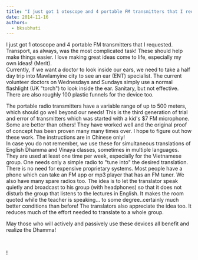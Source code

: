 ```yaml
---
title: "I just got 1 otoscope and 4 portable FM transmitters that I requested. Transport, as always, was the..."
date: 2014-11-16
authors: 
  - bksubhuti
---
```


I just got 1 otoscope and 4 portable FM transmitters that I requested. Transport, as always, was the most complicated task! These should help make things easier. I love making great ideas come to life, especially my own ideas! (Merit).  
Currently, if we want a doctor to look inside our ears, we need to take a half day trip into Mawlamyine city to see an ear (ENT) specialist. The current volunteer doctors on Wednesdays and Sundays simply use a normal flashlight (UK "torch") to look inside the ear. Sanitary, but not effective.  
There are also roughly 100 plastic funnels for the device too.  
  
The portable radio transmitters have a variable range of up to 500 meters, which should go well beyond our needs! This is the third generation of trial and error of transmitters which was started with a kid's $7 FM microphone. Some are better than others! They have worked well and the original proof of concept has been proven many many times over. I hope to figure out how these work. The instructions are in Chinese only!  
In case you do not remember, we use these for simultaneous translations of English Dhamma and Vinaya classes, sometimes in multiple languages. They are used at least one time per week, especially for the Vietnamese group. One needs only a simple radio to "tune into" the desired translation. There is no need for expensive proprietary systems. Most people have a phone which can take an FM app or mp3 player that has an FM tuner. We also have many spare radios too. The idea is to let the translator speak quietly and broadcast to his group (with headphones) so that it does not disturb the group that listens to the lectures in English. It makes the room quoted while the teacher is speaking... to some degree..certainly much better conditions than before! The translators also appreciate the idea too. It reduces much of the effort needed to translate to a whole group.  
  
May those who will actively and passively use these devices all benefit and realize the Dhamma!  
  
﻿

!

